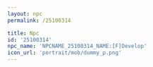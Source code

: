 ```yaml
---
layout: npc
permalink: /25100314

title: Npc
id: '25100314'
npc_name: 'NPCNAME_25100314_NAME:[F]Develop'
icon_url: 'portrait/mob/dummy_p.png'
---
```

